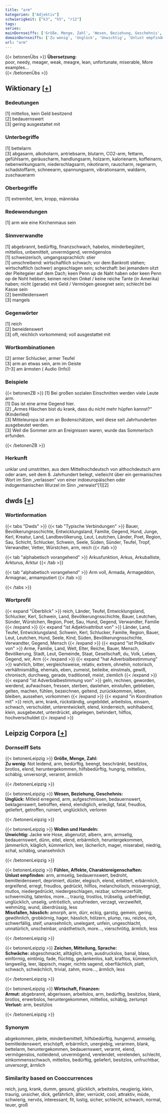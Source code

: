 ```yaml
---
title: "arm"
kategorien: ["Adjektiv"]
schwierigkeit: ["k3", "h5", "r12"]
tags:
series:
mainDornseiffs: ['Größe, Menge, Zahl', 'Wesen, Beziehung, Geschehnis', 'Wollen und Handeln', 'Fühlen, Affekte, Charaktereigenschaften', 'Zeichen, Mitteilung, Sprache', 'Wirtschaft, Finanzen']
domainDornseiffs: ['Zu wenig', 'Unglück', 'Unwichtig', 'Unlust empfinden', 'Missfallen, hässlich', 'Schwäche', 'Armut', 'Verlust']
url: "arm"
---
```


{{< betonenÜbs >}}
**Übersetzung:**  
poor, needy, meager, weak, meagre, lean, unfortunate, miserable, More examples...  
{{< /betonenÜbs >}}

## Wiktionary [[+](https://de.wiktionary.org/wiki/arm)]

### Bedeutungen
[1] mittellos, kein Geld besitzend  
[2] bedauernswert  
[3] gering ausgestattet mit  

### Unterbegriffe
[1] bettelarm  
[3] abgasarm, alkoholarm, antriebsarm, blutarm, CO2-arm, fettarm, gefühlsarm, geräuscharm, handlungsarm, holzarm, kalorienarm, koffeinarm, nebenwirkungsarm, niederschlagsarm, nikotinarm, rauscharm, regenarm, schadstoffarm, schneearm, spannungsarm, vibrationsarm, waldarm, zuschauerarm  

### Oberbegriffe
[1] extremitet, lem, kropp, människa  

### Redewendungen
[1] arm wie eine Kirchenmaus sein  

### Sinnverwandte
[1] abgebrannt, bedürftig, finanzschwach, habelos, minderbegütert, mittellos, unbemittelt, unvermögend, vermögenslos  
[1] schweizerisch, umgangssprachlich: stier  
[1] umschreibend: wirtschaftlich schwach; vor dem Bankrott stehen; wirtschaftlich (schwer) angeschlagen sein; scherzhaft: bei jemandem sitzt der Pleitegeier auf dem Dach; keen Penn up de Naht haben oder keen Penn op de Noht hebben; keinen reichen Onkel / keine reiche Tante (in Amerika) haben; nicht (gerade) mit Geld / Vermögen gesegnet sein; schlecht bei Kasse sein  
[2] bemitleidenswert  
[3] mangels  

### Gegenwörter
[1] reich  
[2] beneidenswert  
[3] oft, reichlich vorkommend; voll ausgestattet mit  

### Wortkombinationen
[2] armer Schlucker, armer Teufel  
[3] arm an etwas sein, arm im Geiste  
[1–3] am ärmsten ( Audio (Info))  

### Beispiele
{{< betonenZB >}}
[1] Bei großen sozialen Einschnitten werden viele Leute arm.  
[1] Das ist eine arme Gegend hier.  
[2] „Armes Häschen bist du krank, dass du nicht mehr hüpfen kannst?“ (Kinderlied)  
[3] Mitteleuropa ist arm an Bodenschätzen, weil diese seit Jahrhunderten ausgebeutet werden.  
[3] Weil die Sommer arm an Ereignissen waren, wurde das Sommerloch erfunden.  

{{< /betonenZB >}}
### Herkunft
unklar und  umstritten, aus dem Mittelhochdeutsch von althochdeutsch arm oder aram, seit dem 8. Jahrhundert belegt, vielleicht über ein germanisches Wort im Sinn „verlassen“ von einer indoeuropäischen oder indogermanischen Wurzel im Sinn „verwaist“[1][2]  



## dwds [[+](https://www.dwds.de/wb/arm)]

### Wortinformation
{{< tabs "Dwds" >}}
{{< tab "Typische Verbindungen" >}}
Bauer, Bevölkerungnsschichte, Entwicklungsland, Familie, Gegend, Hund, Junge, Kerl, Kreatur, Land, Landbevölkerung, Leut, Leutchen, Länder, Poet, Region, Sau, Schicht, Schlucker, Schwein, Seele, Süden, Sünder, Teufel, Tropf, Verwandter, Vetter, Würstchen, arm, reich
{{< /tab >}}

{{< tab "alphabetisch vorangehend" >}}
Arkusfunktion, Arkus, Arkuballiste, Arkturus, Arktur
{{< /tab >}}

{{< tab "alphabetisch vorangehend" >}}
Arm voll, Armada, Armageddon, Armagnac, armamputiert
{{< /tab >}}

{{< /tabs >}}

### Wortprofil
{{< expand "Überblick" >}} reich, Länder, Teufel, Entwicklungsland, Schlucker, Kerl, Schwein, Land, Bevölkerungnsschichte, Bauer, Leutchen, Sünder, Würstchen, Region, Poet, Sau, Hund, Gegend, Verwandter, Familie {{< /expand >}}
{{< expand "ist Adjektivattribut von" >}} Länder, Land, Teufel, Entwicklungsland, Schwein, Kerl, Schlucker, Familie, Region, Bauer, Leut, Leutchen, Hund, Seele, Kind, Süden, Bevölkerungnsschichte, Verwandter, Gegend, Mensch {{< /expand >}}
{{< expand "ist Prädikativ von" >}} Arme, Familie, Land, Welt, Elter, Reiche, Bauer, Mensch, Bevölkerung, Stadt, Leut, Gemeinde, Staat, Gesellschaft, du, Volk, Leben, Gegend, wir, Arm {{< /expand >}}
{{< expand "hat Adverbialbestimmung" >}} wahrlich, bitter, vergleichsweise, relativ, extrem, ohnehin, notorisch, verhältnismäßig, ehemals, eben, zumeist, beileibe, einstmals, gewiß, chronisch, durchweg, gerade, traditionell, meist, ziemlich {{< /expand >}}
{{< expand "ist Adverbialbestimmung von" >}} geln, rechnen, geworden, werdend, aufwachsen, fressen, sterben, dastehen, einstufen, geblieben, gelten, machen, fühlen, bezeichnen, geltend, zurückkommen, leben, bleiben, aussehen, vorkommen {{< /expand >}}
{{< expand "in Koordination mit" >}} reich, arm, krank, rückständig, ungebildet, arbeitslos, einsam, schwach, verschuldet, unterentwickelt, elend, kinderreich, wohlhabend, klein, ausgebeutet, unterdrückt, abgelegen, behindert, hilflos, hochverschuldet {{< /expand >}}

## Leipzig Corpora [[+](https://corpora.uni-leipzig.de/en/res?word=arm&corpusId=deu_newscrawl-public_2018)]

### Dornseiff Sets
{{< betonenLeipzig >}}
**Größe, Menge, Zahl:**  
**Zu wenig:** Not leidend, arm, bedürftig, beengt, beschränkt, besitzlos, brotlos, elend, heruntergekommen, hilfsbedürftig, hungrig, mittellos, schäbig, unversorgt, verarmt, ärmlich  

{{< /betonenLeipzig >}}


{{< betonenLeipzig >}}
**Wesen, Beziehung, Geschehnis:**  
**Unglück:** Mitleid erregend, arm, aufgeschmissen, bedauernswert, beklagenswert, betroffen, elend, elendiglich, erledigt, fatal, freudlos, geliefert, getroffen, ruiniert, unglücklich, verloren  

{{< /betonenLeipzig >}}


{{< betonenLeipzig >}}
**Wollen und Handeln:**  
**Unwichtig:** Jacke wie Hose, abgenutzt, albern, arm, armselig, bedauernswert, dünn, eitel, elend, erbärmlich, heruntergekommen, jämmerlich, kläglich, kümmerlich, leer, lächerlich, mager, miserabel, niedrig, schal, schäbig, unansehnlich  

{{< /betonenLeipzig >}}


{{< betonenLeipzig >}}
**Fühlen, Affekte, Charaktereigenschaften:**  
**Unlust empfinden:** arm, armselig, bedauernswert, bedroht, bemitleidenswert, deprimiert, düster, elegisch, elend, erbittert, erbärmlich, ergreifend, erregt, freudlos, gedrückt, hilflos, melancholisch, missvergnügt, mutlos, niedergedrückt, niedergeschlagen, reizbar, schmerzerfüllt, schwermütig, tatenlos, more..., traurig, trostlos, trübselig, unbefriedigt, unglücklich, unselig, untröstlich, unzufrieden, verzagt, verzweifelt, wehmütig, wund, überdrüssig, less  
**Missfallen, hässlich:** amorph, arm, dürr, eckig, garstig, gemein, gering, gewöhnlich, grobkörnig, hager, hässlich, hölzern, plump, rau, reizlos, roh, schwerfällig, steif, unansehnlich, unelegant, unfein, ungeschlacht, unnatürlich, unscheinbar, unästhetisch, more..., vierschrötig, ärmlich, less  

{{< /betonenLeipzig >}}


{{< betonenLeipzig >}}
**Zeichen, Mitteilung, Sprache:**  
**Schwäche:** abgeschmackt, alltäglich, arm, ausdruckslos, banal, blass, einförmig, eintönig, fade, flüchtig, gedankenlos, kalt, kraftlos, kümmerlich, langweilig, leer, läppisch, mager, nichts sagend, oberflächlich, platt, schwach, schwächlich, trivial, zahm, more..., ärmlich, less  

{{< /betonenLeipzig >}}


{{< betonenLeipzig >}}
**Wirtschaft, Finanzen:**  
**Armut:** abgebrannt, abgerissen, arbeitslos, arm, bedürftig, besitzlos, blank, brotlos, erwerbslos, heruntergekommen, mittellos, schäbig, zerlumpt  
**Verlust:** arm, besitzlos  

{{< /betonenLeipzig >}}

### Synonym
abgekommen, pleite, minderbemittelt, hilfsbedürftig, hungernd, armselig, bemitleidenswert, erschöpft, erbärmlich, unergiebig, verarmen, blank, bettelarm, heruntergekommen, bedauernswert, verarmt, elend, vermögenslos, notleidend, unvermögend, verelendet, verelenden, schlecht, einkommensschwach, mittellos, bedürftig, geliefert, besitzlos, unfruchtbar, unversorgt, ärmlich


### Similarity based on Cooccurrences
reich, jung, krank, dumm, gesund, glücklich, arbeitslos, neugierig, klein, traurig, unsicher, dick, gefährlich, älter, verrückt, cool, attraktiv, müde, schwierig, nervös, interessant, fit, lustig, sicher, schlecht, schwach, normal, teuer, groß


